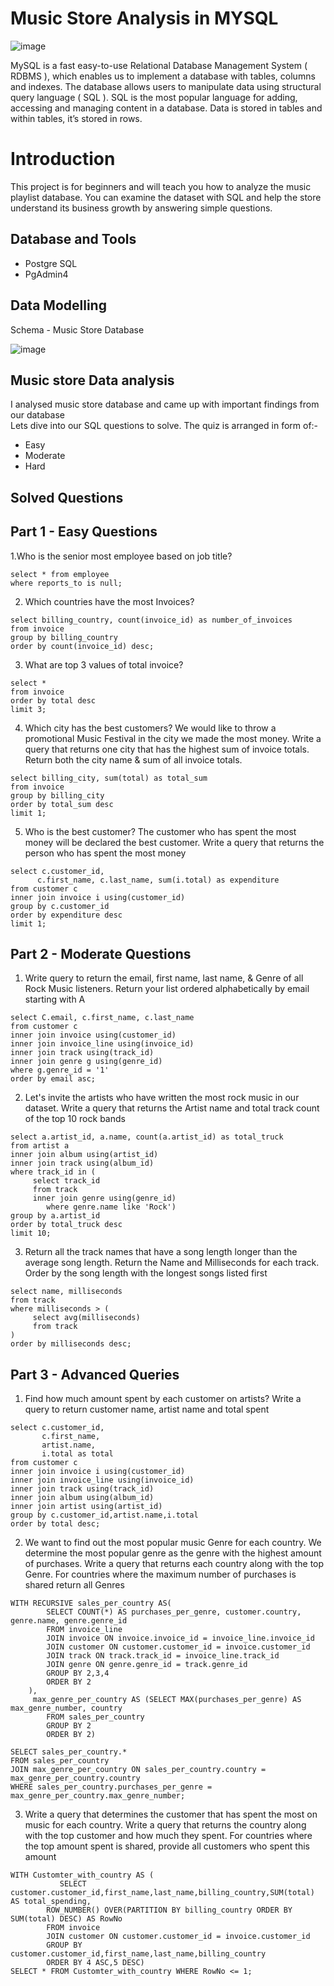 # Music Store Analysis in MYSQL
![image](https://github.com/user-attachments/assets/b18e3bd5-d72d-480c-ae6c-2294c5a68730)

MySQL is a fast easy-to-use Relational Database Management System ( RDBMS ), which enables us to implement a database with tables, columns and indexes.
The database allows users to manipulate data using structural query language ( SQL ). SQL is the most popular language for adding, accessing and managing content in a database. Data is stored in tables and within tables, it’s stored in rows.  
# Introduction
This project is for beginners and will teach you how to analyze the music playlist database. You can examine the dataset with SQL and help the store understand its business growth by answering simple questions.

## Database and Tools
- Postgre SQL
- PgAdmin4

## Data Modelling  
Schema - Music Store Database  

![image](https://github.com/user-attachments/assets/dc513813-421c-4be9-92ec-c0a30a2c45f7)

## Music store Data analysis 
I analysed music store database and came up with important findings from our database  
Lets dive into our SQL questions to solve. The quiz is arranged in form of:-
- Easy
- Moderate
- Hard
## Solved Questions
## Part 1 - Easy Questions
1.Who is the senior most employee based on job title? 
```
select * from employee
where reports_to is null;
```

2. Which countries have the most Invoices?
```
select billing_country, count(invoice_id) as number_of_invoices
from invoice
group by billing_country
order by count(invoice_id) desc;
```

3. What are top 3 values of total invoice?
```
select *
from invoice
order by total desc
limit 3;
```
4. Which city has the best customers? We would like to throw a promotional Music Festival in the city we made the most money. Write a query that returns one city that has the 
   highest sum of invoice totals. Return both the city name & sum of all invoice totals.
```
select billing_city, sum(total) as total_sum
from invoice
group by billing_city
order by total_sum desc
limit 1;
```
5. Who is the best customer? The customer who has spent the most money will be declared the best customer. Write a query that returns the person who has spent the most money
```
select c.customer_id, 
      c.first_name, c.last_name, sum(i.total) as expenditure
from customer c
inner join invoice i using(customer_id)
group by c.customer_id
order by expenditure desc
limit 1;
```
## Part 2 - Moderate Questions 
1. Write query to return the email, first name, last name, & Genre of all Rock Music listeners. Return your list ordered alphabetically by email starting with A
```
select C.email, c.first_name, c.last_name
from customer c
inner join invoice using(customer_id)
inner join invoice_line using(invoice_id)
inner join track using(track_id)
inner join genre g using(genre_id)
where g.genre_id = '1'
order by email asc;
```
2. Let's invite the artists who have written the most rock music in our dataset. Write a query that returns the Artist name and total track count of the top 10 rock bands
```
select a.artist_id, a.name, count(a.artist_id) as total_truck
from artist a
inner join album using(artist_id)
inner join track using(album_id)
where track_id in (
     select track_id
     from track
     inner join genre using(genre_id)
	    where genre.name like 'Rock')
group by a.artist_id
order by total_truck desc
limit 10;
```  
3. Return all the track names that have a song length longer than the average song length. Return the Name and Milliseconds for each track. Order by the song length with the 
   longest songs listed first
 ```
select name, milliseconds
from track
where milliseconds > (
	  select avg(milliseconds)
	  from track
)
order by milliseconds desc;
```  
## Part 3 - Advanced Queries
1. Find how much amount spent by each customer on artists? Write a query to return customer name, artist name and total spent
```
select c.customer_id,
 	   c.first_name,
       artist.name,    
       i.total as total
from customer c
inner join invoice i using(customer_id)
inner join invoice_line using(invoice_id)
inner join track using(track_id)
inner join album using(album_id)
inner join artist using(artist_id)
group by c.customer_id,artist.name,i.total
order by total desc;
```
2. We want to find out the most popular music Genre for each country. We determine the most popular genre as the genre with the highest amount of purchases. Write a query 
   that returns each country along with the top Genre. For countries where the maximum number of purchases is shared return all Genres
```
WITH RECURSIVE sales_per_country AS(
		SELECT COUNT(*) AS purchases_per_genre, customer.country, genre.name, genre.genre_id
		FROM invoice_line
		JOIN invoice ON invoice.invoice_id = invoice_line.invoice_id
		JOIN customer ON customer.customer_id = invoice.customer_id
		JOIN track ON track.track_id = invoice_line.track_id
		JOIN genre ON genre.genre_id = track.genre_id
		GROUP BY 2,3,4
		ORDER BY 2
	),
	 max_genre_per_country AS (SELECT MAX(purchases_per_genre) AS max_genre_number, country
		FROM sales_per_country
		GROUP BY 2
		ORDER BY 2)

SELECT sales_per_country.* 
FROM sales_per_country
JOIN max_genre_per_country ON sales_per_country.country = max_genre_per_country.country
WHERE sales_per_country.purchases_per_genre = max_genre_per_country.max_genre_number;
```
3. Write a query that determines the customer that has spent the most on music for each country. Write a query that returns the country along with the top customer and how much they spent. For countries where the top amount spent is shared, provide all customers who spent this amount
```
WITH Customter_with_country AS (
		   SELECT customer.customer_id,first_name,last_name,billing_country,SUM(total) AS total_spending,
	    ROW_NUMBER() OVER(PARTITION BY billing_country ORDER BY SUM(total) DESC) AS RowNo 
   		FROM invoice
   		JOIN customer ON customer.customer_id = invoice.customer_id
   		GROUP BY customer.customer_id,first_name,last_name,billing_country
   		ORDER BY 4 ASC,5 DESC)
SELECT * FROM Customter_with_country WHERE RowNo <= 1;
```
